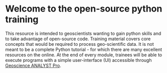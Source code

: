 # Welcome to the open-source python training

This resource is intended to geoscientists wanting to gain python skills and to take advantage of open-source code.
Training material covers core concepts that would be required to process geo-scientific data.
It is not meant to be a complete Python tutorial - for which there are many excellent resources on the online.
At the end of every module, trainees will be able to execute programs with a simple user-interface (UI)
accessible through [Geoscience ANALYST Pro](https://mirageoscience.com/mining-industry-software/geoscience-analyst/).

```{tableofcontents}
```
